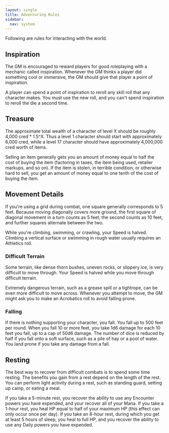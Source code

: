 ```yaml
---
layout: single
title: Adventuring Rules
sidebar:
  nav: system
---
```


Following are rules for interacting with the world.

## Inspiration

The GM is encouraged to reward players for good roleplaying with a mechanic called inspiration. Whenever the GM thinks a player did something cool or immersive, the GM should give that player a point of inspiration.

A player can spend a point of inspiration to reroll any skill roll that any character makes. You must use the new roll, and you can't spend inspiration to reroll the die a second time.

## Treasure

The approximate total wealth of a character of level X should be roughly 4,000 cred * 1.5^X. Thus a level 1 character should start with approximately 6,000 cred, while a level 17 character should have approximately 4,000,000 cred worth of items.

Selling an item generally gets you an amount of money equal to half the cost of buying the item (factoring in taxes, the item being used, retailer markups, and so on). If the item is stolen, in terrible condition, or otherwise hard to sell, you get an amount of money equal to one tenth of the cost of buying the item.

## Movement Details

If you're using a grid during combat, one square generally corresponds to 5 feet. Because moving diagonally covers more ground, the first square of diagonal movement in a turn counts as 5 feet, the second counts as 10 feet, and further squares alternate between the two.

While you're climbing, swimming, or crawling, your Speed is halved. Climbing a vertical surface or swimming in rough water usually requires an Athletics roll.

### Difficult Terrain

Some terrain, like dense thorn bushes, uneven rocks, or slippery ice, is very difficult to move through. Your Speed is halved while you move through difficult terrain.

Extremely dangerous terrain, such as a grease spill or a tightrope, can be even more difficult to move across. Whenever you attempt to move, the GM might ask you to make an Acrobatics roll to avoid falling prone.

### Falling

If there is nothing supporting your character, you fall. You fall up to 500 feet per round. When you fall 10 or more feet, you take 1d6 damage for each 10 feet you fall, up to a cap of 50d6 damage. The number of dice is reduced by half if you fall onto a soft surface, such as a pile of hay or a pool of water. You land prone if you take any damage from a fall.

## Resting

The best way to recover from difficult combats is to spend some time resting. The benefits you gain from a rest depend on the length of the rest. You can perform light activity during a rest, such as standing guard, setting up camp, or eating a meal.

If you take a 5-minute rest, you recover the ability to use any Encounter powers you have expended, and your recover all of your Mana. If you take a 1-hour rest, you heal HP equal to half of your maximum HP (this effect can only occur once per day). If you take an 8-hour rest, during which you get at least 5 hours of sleep, you heal to full HP, and you recover the ability to use any Daily powers you have expended.
